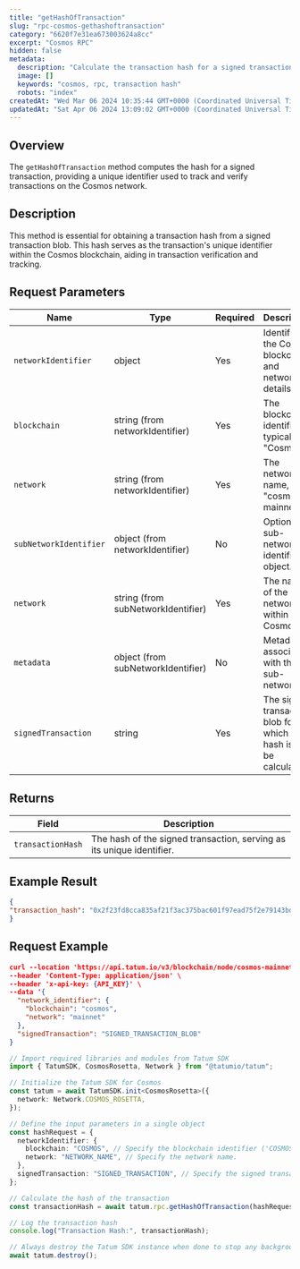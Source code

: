 ```yaml
---
title: "getHashOfTransaction"
slug: "rpc-cosmos-gethashoftransaction"
category: "6620f7e31ea673003624a8cc"
excerpt: "Cosmos RPC"
hidden: false
metadata:
  description: "Calculate the transaction hash for a signed transaction on the Cosmos blockchain."
  image: []
  keywords: "cosmos, rpc, transaction hash"
  robots: "index"
createdAt: "Wed Mar 06 2024 10:35:44 GMT+0000 (Coordinated Universal Time)"
updatedAt: "Sat Apr 06 2024 13:09:02 GMT+0000 (Coordinated Universal Time)"
---
```


## Overview

The `getHashOfTransaction` method computes the hash for a signed transaction, providing a unique identifier used to track and verify transactions on the Cosmos network.

## Description

This method is essential for obtaining a transaction hash from a signed transaction blob. This hash serves as the transaction's unique identifier within the Cosmos blockchain, aiding in transaction verification and tracking.

## Request Parameters

| Name                   | Type                               | Required | Description                                                         |
| ---------------------- | ---------------------------------- | -------- | ------------------------------------------------------------------- |
| `networkIdentifier`    | object                             | Yes      | Identifies the Cosmos blockchain and network details.               |
| `blockchain`           | string (from networkIdentifier)    | Yes      | The blockchain identifier, typically "Cosmos".                      |
| `network`              | string (from networkIdentifier)    | Yes      | The network name, e.g., "cosmos-mainnet".                           |
| `subNetworkIdentifier` | object (from networkIdentifier)    | No       | Optional sub-network identifier object.                             |
| `network`              | string (from subNetworkIdentifier) | Yes       | The name of the sub-network within Cosmos.                          |
| `metadata`             | object (from subNetworkIdentifier) | No       | Metadata associated with the sub-network.                           |
| `signedTransaction`    | string                             | Yes      | The signed transaction blob for which the hash is to be calculated. |

## Returns

| Field             | Description                                                           |
| ----------------- | --------------------------------------------------------------------- |
| `transactionHash` | The hash of the signed transaction, serving as its unique identifier. |

## Example Result

```json
{
"transaction_hash": "0x2f23fd8cca835af21f3ac375bac601f97ead75f2e79143bdf71fe2c4be043e8f"
}
```
## Request Example

```json
curl --location 'https://api.tatum.io/v3/blockchain/node/cosmos-mainnet/construction/hash' \
--header 'Content-Type: application/json' \
--header 'x-api-key: {API_KEY}' \
--data '{
  "network_identifier": {
    "blockchain": "cosmos",
    "network": "mainnet"
  },
  "signedTransaction": "SIGNED_TRANSACTION_BLOB"
}
```
```typescript
// Import required libraries and modules from Tatum SDK
import { TatumSDK, CosmosRosetta, Network } from "@tatumio/tatum";

// Initialize the Tatum SDK for Cosmos
const tatum = await TatumSDK.init<CosmosRosetta>({
  network: Network.COSMOS_ROSETTA,
});

// Define the input parameters in a single object
const hashRequest = {
  networkIdentifier: {
    blockchain: "COSMOS", // Specify the blockchain identifier ('COSMOS' for Cosmos).
    network: "NETWORK_NAME", // Specify the network name.
  },
  signedTransaction: "SIGNED_TRANSACTION", // Specify the signed transaction blob.
};

// Calculate the hash of the transaction
const transactionHash = await tatum.rpc.getHashOfTransaction(hashRequest);

// Log the transaction hash
console.log("Transaction Hash:", transactionHash);

// Always destroy the Tatum SDK instance when done to stop any background processes
await tatum.destroy();
```
